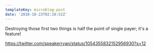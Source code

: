 ```yaml
---
templateKey: microblog-post
date: '2018-10-23T02:10:52Z'
---
```


Destroying those first two things is half the point of single payer; it's a feature!

https://twitter.com/speakerryan/status/1054355832152956930?s=12

